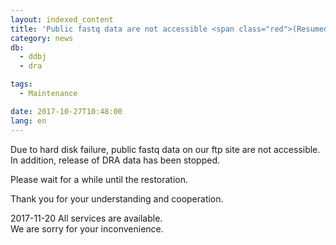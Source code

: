 ```yaml
---
layout: indexed_content
title: 'Public fastq data are not accessible <span class="red">(Resumed)</span>'
category: news
db:
  - ddbj
  - dra

tags:
  - Maintenance

date: 2017-10-27T10:48:00
lang: en
---
```


<p>Due to hard disk failure, public fastq data on our ftp site are not accessible.<br>In addition, release of DRA data has been stopped.</p>

<p>Please wait for a while until the restoration.</p>

<p>Thank you for your understanding and cooperation.</p>

<p><span class="red">2017-11-20 All services are available.<br>We are sorry for your inconvenience.</span></p>
